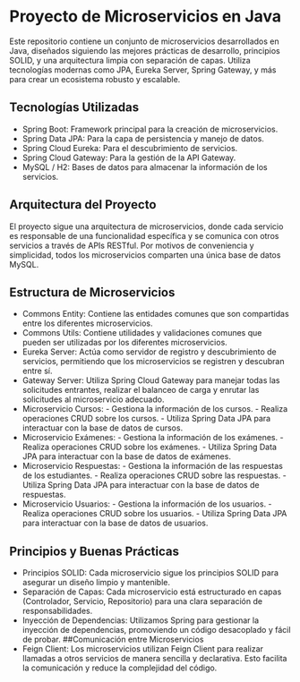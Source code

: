 # Proyecto de Microservicios en Java
Este repositorio contiene un conjunto de microservicios desarrollados en Java, diseñados siguiendo las mejores prácticas de desarrollo, principios SOLID, y una arquitectura limpia con separación de capas. Utiliza tecnologías modernas como JPA, Eureka Server, Spring Gateway, y más para crear un ecosistema robusto y escalable.

## Tecnologías Utilizadas
- Spring Boot: Framework principal para la creación de microservicios.
- Spring Data JPA: Para la capa de persistencia y manejo de datos.
- Spring Cloud Eureka: Para el descubrimiento de servicios.
- Spring Cloud Gateway: Para la gestión de la API Gateway.
- MySQL / H2: Bases de datos para almacenar la información de los servicios.
## Arquitectura del Proyecto
El proyecto sigue una arquitectura de microservicios, donde cada servicio es responsable de una funcionalidad específica y se comunica con otros servicios a través de APIs RESTful. Por motivos de conveniencia y simplicidad, todos los microservicios comparten una única base de datos MySQL.

## Estructura de Microservicios
- Commons Entity: Contiene las entidades comunes que son compartidas entre los diferentes microservicios.
- Commons Utils: Contiene utilidades y validaciones comunes que pueden ser utilizadas por los diferentes microservicios.
- Eureka Server: Actúa como servidor de registro y descubrimiento de servicios, permitiendo que los microservicios se registren y descubran entre sí.
- Gateway Server: Utiliza Spring Cloud Gateway para manejar todas las solicitudes entrantes, realizar el balanceo de carga y enrutar las solicitudes al microservicio adecuado.
- Microservicio Cursos: - Gestiona la información de los cursos. - Realiza operaciones CRUD sobre los cursos. - Utiliza Spring Data JPA para interactuar con la base de datos de cursos.
- Microservicio Exámenes: - Gestiona la información de los exámenes. - Realiza operaciones CRUD sobre los exámenes. - Utiliza Spring Data JPA para interactuar con la base de datos de exámenes.
- Microservicio Respuestas: - Gestiona la información de las respuestas de los estudiantes. - Realiza operaciones CRUD sobre las respuestas. - Utiliza Spring Data JPA para interactuar con la base de datos de respuestas.
- Microservicio Usuarios: - Gestiona la información de los usuarios. - Realiza operaciones CRUD sobre los usuarios. - Utiliza Spring Data JPA para interactuar con la base de datos de usuarios.
## Principios y Buenas Prácticas
- Principios SOLID: Cada microservicio sigue los principios SOLID para asegurar un diseño limpio y mantenible.
- Separación de Capas: Cada microservicio está estructurado en capas (Controlador, Servicio, Repositorio) para una clara separación de responsabilidades.
- Inyección de Dependencias: Utilizamos Spring para gestionar la inyección de dependencias, promoviendo un código desacoplado y fácil de probar.
##Comunicación entre Microservicios
- Feign Client: Los microservicios utilizan Feign Client para realizar llamadas a otros servicios de manera sencilla y declarativa. Esto facilita la comunicación y reduce la complejidad del código.
